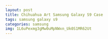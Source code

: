 ```yaml
---
layout: post
title: Chihuahua Art Samsung Galaxy S9 Case
tags: samsung galaxy s9
categories: samsung
img: 1L6uPexmg3gMw0uMpNWxn_Uk0S1MR62Ut
---
```

